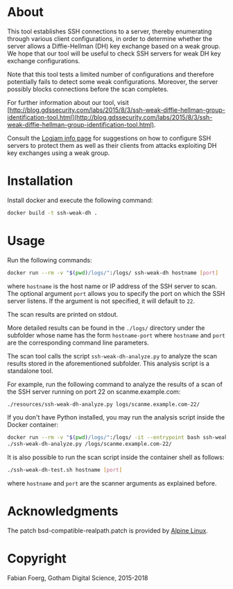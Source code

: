 # About

This tool establishes SSH connections to a server, thereby enumerating through
various client configurations, in order to determine whether the server allows
a Diffie-Hellman (DH) key exchange based on a weak group.  We hope that our
tool will be useful to check SSH servers for weak DH key exchange
configurations.

Note that this tool tests a limited number of configurations and therefore
potentially fails to detect some weak configurations. Moreover, the server
possibly blocks connections before the scan completes.

For further information about our tool, visit
[http://blog.gdssecurity.com/labs/2015/8/3/ssh-weak-diffie-hellman-group-identification-tool.html](http://blog.gdssecurity.com/labs/2015/8/3/ssh-weak-diffie-hellman-group-identification-tool.html).

Consult the [Logjam info page](https://weakdh.org/sysadmin.html) for
suggestions on how to configure SSH servers to protect them as well as their
clients from attacks exploiting DH key exchanges using a weak group.

# Installation

Install docker and execute the following command:
```bash
docker build -t ssh-weak-dh .
```

# Usage

Run the following commands:
```bash
docker run --rm -v "$(pwd)/logs/":/logs/ ssh-weak-dh hostname [port]
```
where `hostname` is the host name or IP address of the SSH server to scan. The
optional argument `port` allows you to specify the port on which the SSH server
listens. If the argument is not specified, it will default to `22`.

The scan results are printed on stdout.

More detailed results can be found in the `./logs/` directory under the
subfolder whose name has the form `hostname-port` where `hostname` and `port`
are the corresponding command line parameters.

The scan tool calls the script `ssh-weak-dh-analyze.py` to analyze the scan
results stored in the aforementioned subfolder.  This analysis script is a
standalone tool.

For example, run the following command to analyze the results of a scan of the
SSH server running on port 22 on scanme.example.com:
```bash
./resources/ssh-weak-dh-analyze.py logs/scanme.example.com-22/
```

If you don't have Python installed, you may run the analysis script inside the
Docker container:
```bash
docker run --rm -v "$(pwd)/logs/":/logs/ -it --entrypoint bash ssh-weak-dh
./ssh-weak-dh-analyze.py /logs/scanme.example.com-22/
```

It is also possible to run the scan script inside the container shell as
follows:
```bash
./ssh-weak-dh-test.sh hostname [port]
```
where `hostname` and `port` are the scanner arguments as explained before.

# Acknowledgments

The patch bsd-compatible-realpath.patch is provided by
[Alpine Linux](https://git.alpinelinux.org/cgit/aports/plain/main/openssh/bsd-compatible-realpath.patch).

# Copyright

Fabian Foerg, Gotham Digital Science, 2015-2018


